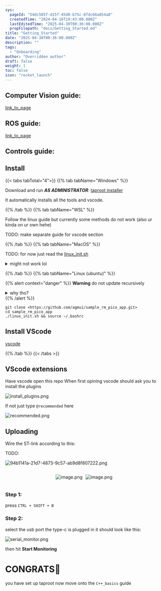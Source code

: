 ```yaml
---
sys:
  pageId: "54dc585f-d15f-45d0-b75c-8fdc66a854a8"
  createdTime: "2024-04-16T19:43:00.000Z"
  lastEditedTime: "2025-04-30T00:36:00.000Z"
  propFilepath: "docs/Getting_Started.md"
title: "Getting_Started"
date: "2025-04-30T00:36:00.000Z"
description: ""
tags:
  - "Onboarding"
author: "Overridden author"
draft: false
weight: 1
toc: false
icon: "rocket_launch"
---
```


## Computer Vision guide:

[link_to_page](86d45bc0-388b-4d26-8848-44f255f73d0e)

## ROS guide:

[link_to_page](3c76c1de-ec8f-46d6-8b0a-294005edc2d5)

## Controls guide:

## Install

{{< tabs tabTotal="4">}}
{{% tab tabName="Windows" %}}

Download and run _**AS ADMINISTRATOR**_: [taproot installer](https://github.com/Thornbots/TeachingFreshies/releases/tag/1.0)

It automatically installs all the tools and vscode.

{{% /tab %}}
{{% tab tabName="WSL" %}}

Follow the linux guide but currently some methods do not work (also ur kinda on ur own hehe)

TODO: make separate guide for vscode section

{{% /tab %}}
{{% tab tabName="MacOS" %}}

TODO: for now just read the [linux_init.sh](https://github.com/agmui/sample_rm_pico_app/blob/main/linux_init.sh)

<details>
<summary>might not work lol</summary>

`brew install libusb pkg-config`

Next install: [vscode](https://code.visualstudio.com/Download)

</details>

{{% /tab %}}
{{% tab tabName="Linux (ubuntu)" %}}

{{% alert context="danger" %}}
**Warning** do not update recursively
<details>
<summary>why tho?</summary>
There are some submodules that may go on for a while (like tinyusb) and I highly
recommend you don't need to get them.
If you want to see what submodules I update just look in `linux_init.sh`
</details>
{{% /alert %}}

```shell
git clone <https://github.com/agmui/sample_rm_pico_app.git>
cd sample_rm_pico_app
./linux_init.sh && source ~/.bashrc
```

## Install VScode

[vscode](https://code.visualstudio.com/Download)

{{% /tab %}}
{{< /tabs >}}

## VScode extensions

Have vscode open this repo
When first opining vscode should ask you to install the plugins

![install_plugins.png](https://prod-files-secure.s3.us-west-2.amazonaws.com/d518164a-d88e-44d1-a4ee-3adb3bd8bce0/89bd30f0-1825-4e77-867b-0a41ce370880/install_plugins.png?X-Amz-Algorithm=AWS4-HMAC-SHA256&X-Amz-Content-Sha256=UNSIGNED-PAYLOAD&X-Amz-Credential=ASIAZI2LB466XEQOODWW%2F20250524%2Fus-west-2%2Fs3%2Faws4_request&X-Amz-Date=20250524T131830Z&X-Amz-Expires=3600&X-Amz-Security-Token=IQoJb3JpZ2luX2VjEEgaCXVzLXdlc3QtMiJHMEUCIQDed73c%2F%2FQwlEMmJbfL1RM3d84uEYtYoo1FFrV5AbQhuAIgQyTi8IIBeRdODq6BffuEMc%2F3ko%2Bjt67435jG2AmFq9wq%2FwMIERAAGgw2Mzc0MjMxODM4MDUiDNpi7eCX3qKwctfGjCrcA%2Fb3qBaPlIyrOdOoieRkd6TBEENZwIn27mRuXg0ZtmAfBQ6FH1rYgXkxslewLmFzWw%2Bm%2BMlJzaD9Da%2F9qfjJrf7PmBhtDWZNx1EnB4DeQwG0%2B1GKra7jviXCPgset1iYEh36IvDeiRrFHuUNvwXSyP%2Bq%2BMgJuGHhONztexDO9NXCkjJSctj15uRwbpad9qyZv5QHO6o7viCV1fvfRvlGnGE1EZXcU2BWr41HNSipCJHiBzBacxzUz8OXV7%2Fcqd9AGmbGeQSZE1fo8cI5WPoIPsadW9IaSipfAFLRfkEmHT%2FWLKOzwIOjkYkE1qn%2FOgHkZ%2FHxkK%2BWwCI7SiW4SoA51ksrvlg8yCq%2FjvBTrBNR6fJfbrqYGH80mo97DnjXsduysZsv5gaAiZ8zCusWN48Guh4EWfDRujt5XvuLWS1eMIOBIyY4EWYeHBXrk9qKk6ufjQrCXAZAbal0dUkf8T9qXvMBIPUYhU7ORVBJbwHoiZ6QF2jHb3CTd2tWapSd0EBC1a07Y9c%2BusGu3lXcLuqqf%2Fe61FXA9VArkBKe2mXqiss4Nhy%2BsIDXpNsID3r4tWUguVQF%2FUw9k1WfASMRcrCZZ%2Fu66lohQgPOAbQTN22KYfUbV5HyJ3FNtMZh0RTDMJiAxsEGOqUBnlh19ykltBlSo9j%2F1G%2FCLSlNHVI%2BBqLI0C83D8CVuGUrSLH%2BrE7%2FS67%2FVgI8wo%2FPgED4eLRqc8j%2FTIS%2Fza8cS8MbnKFCu%2B%2Fc%2FwhsA0w6Kar9uTKPJ%2FH8EuTYMXW2HQMLxPCs1ue44Fm6fHqz%2FCzKQejJtvVbWuz%2ByjLsdxGY8idFfbGN7iYL1yupF9Cv9mNDr3BPUidDl4Qodv31YpBPQ7uhrNiI&X-Amz-Signature=62094cd1cb9aa22b39b6c219bc85e358926eb3fed470e8acbbcc6ee13908cd3f&X-Amz-SignedHeaders=host&x-id=GetObject)

If not just type `@recommended` here  

![recommended.png](https://prod-files-secure.s3.us-west-2.amazonaws.com/d518164a-d88e-44d1-a4ee-3adb3bd8bce0/61e661e9-5d85-4dfc-be0d-8d2097a5e793/recommended.png?X-Amz-Algorithm=AWS4-HMAC-SHA256&X-Amz-Content-Sha256=UNSIGNED-PAYLOAD&X-Amz-Credential=ASIAZI2LB466XEQOODWW%2F20250524%2Fus-west-2%2Fs3%2Faws4_request&X-Amz-Date=20250524T131830Z&X-Amz-Expires=3600&X-Amz-Security-Token=IQoJb3JpZ2luX2VjEEgaCXVzLXdlc3QtMiJHMEUCIQDed73c%2F%2FQwlEMmJbfL1RM3d84uEYtYoo1FFrV5AbQhuAIgQyTi8IIBeRdODq6BffuEMc%2F3ko%2Bjt67435jG2AmFq9wq%2FwMIERAAGgw2Mzc0MjMxODM4MDUiDNpi7eCX3qKwctfGjCrcA%2Fb3qBaPlIyrOdOoieRkd6TBEENZwIn27mRuXg0ZtmAfBQ6FH1rYgXkxslewLmFzWw%2Bm%2BMlJzaD9Da%2F9qfjJrf7PmBhtDWZNx1EnB4DeQwG0%2B1GKra7jviXCPgset1iYEh36IvDeiRrFHuUNvwXSyP%2Bq%2BMgJuGHhONztexDO9NXCkjJSctj15uRwbpad9qyZv5QHO6o7viCV1fvfRvlGnGE1EZXcU2BWr41HNSipCJHiBzBacxzUz8OXV7%2Fcqd9AGmbGeQSZE1fo8cI5WPoIPsadW9IaSipfAFLRfkEmHT%2FWLKOzwIOjkYkE1qn%2FOgHkZ%2FHxkK%2BWwCI7SiW4SoA51ksrvlg8yCq%2FjvBTrBNR6fJfbrqYGH80mo97DnjXsduysZsv5gaAiZ8zCusWN48Guh4EWfDRujt5XvuLWS1eMIOBIyY4EWYeHBXrk9qKk6ufjQrCXAZAbal0dUkf8T9qXvMBIPUYhU7ORVBJbwHoiZ6QF2jHb3CTd2tWapSd0EBC1a07Y9c%2BusGu3lXcLuqqf%2Fe61FXA9VArkBKe2mXqiss4Nhy%2BsIDXpNsID3r4tWUguVQF%2FUw9k1WfASMRcrCZZ%2Fu66lohQgPOAbQTN22KYfUbV5HyJ3FNtMZh0RTDMJiAxsEGOqUBnlh19ykltBlSo9j%2F1G%2FCLSlNHVI%2BBqLI0C83D8CVuGUrSLH%2BrE7%2FS67%2FVgI8wo%2FPgED4eLRqc8j%2FTIS%2Fza8cS8MbnKFCu%2B%2Fc%2FwhsA0w6Kar9uTKPJ%2FH8EuTYMXW2HQMLxPCs1ue44Fm6fHqz%2FCzKQejJtvVbWuz%2ByjLsdxGY8idFfbGN7iYL1yupF9Cv9mNDr3BPUidDl4Qodv31YpBPQ7uhrNiI&X-Amz-Signature=26d89586ce87c04d6b34855b579b37b0e5dd158a9e488355863ca2c43c219fd4&X-Amz-SignedHeaders=host&x-id=GetObject)

## Uploading

Wire the ST-link according to this:

TODO:

![94b1141a-21d7-4873-9c57-ab9d8f807222.png](https://prod-files-secure.s3.us-west-2.amazonaws.com/d518164a-d88e-44d1-a4ee-3adb3bd8bce0/e5fad17d-ab82-4300-9f4c-505ab4b1202c/94b1141a-21d7-4873-9c57-ab9d8f807222.png?X-Amz-Algorithm=AWS4-HMAC-SHA256&X-Amz-Content-Sha256=UNSIGNED-PAYLOAD&X-Amz-Credential=ASIAZI2LB466XEQOODWW%2F20250524%2Fus-west-2%2Fs3%2Faws4_request&X-Amz-Date=20250524T131830Z&X-Amz-Expires=3600&X-Amz-Security-Token=IQoJb3JpZ2luX2VjEEgaCXVzLXdlc3QtMiJHMEUCIQDed73c%2F%2FQwlEMmJbfL1RM3d84uEYtYoo1FFrV5AbQhuAIgQyTi8IIBeRdODq6BffuEMc%2F3ko%2Bjt67435jG2AmFq9wq%2FwMIERAAGgw2Mzc0MjMxODM4MDUiDNpi7eCX3qKwctfGjCrcA%2Fb3qBaPlIyrOdOoieRkd6TBEENZwIn27mRuXg0ZtmAfBQ6FH1rYgXkxslewLmFzWw%2Bm%2BMlJzaD9Da%2F9qfjJrf7PmBhtDWZNx1EnB4DeQwG0%2B1GKra7jviXCPgset1iYEh36IvDeiRrFHuUNvwXSyP%2Bq%2BMgJuGHhONztexDO9NXCkjJSctj15uRwbpad9qyZv5QHO6o7viCV1fvfRvlGnGE1EZXcU2BWr41HNSipCJHiBzBacxzUz8OXV7%2Fcqd9AGmbGeQSZE1fo8cI5WPoIPsadW9IaSipfAFLRfkEmHT%2FWLKOzwIOjkYkE1qn%2FOgHkZ%2FHxkK%2BWwCI7SiW4SoA51ksrvlg8yCq%2FjvBTrBNR6fJfbrqYGH80mo97DnjXsduysZsv5gaAiZ8zCusWN48Guh4EWfDRujt5XvuLWS1eMIOBIyY4EWYeHBXrk9qKk6ufjQrCXAZAbal0dUkf8T9qXvMBIPUYhU7ORVBJbwHoiZ6QF2jHb3CTd2tWapSd0EBC1a07Y9c%2BusGu3lXcLuqqf%2Fe61FXA9VArkBKe2mXqiss4Nhy%2BsIDXpNsID3r4tWUguVQF%2FUw9k1WfASMRcrCZZ%2Fu66lohQgPOAbQTN22KYfUbV5HyJ3FNtMZh0RTDMJiAxsEGOqUBnlh19ykltBlSo9j%2F1G%2FCLSlNHVI%2BBqLI0C83D8CVuGUrSLH%2BrE7%2FS67%2FVgI8wo%2FPgED4eLRqc8j%2FTIS%2Fza8cS8MbnKFCu%2B%2Fc%2FwhsA0w6Kar9uTKPJ%2FH8EuTYMXW2HQMLxPCs1ue44Fm6fHqz%2FCzKQejJtvVbWuz%2ByjLsdxGY8idFfbGN7iYL1yupF9Cv9mNDr3BPUidDl4Qodv31YpBPQ7uhrNiI&X-Amz-Signature=1cfe269ca2c951a204cf3a6a2b47d40d6cf7c4bb6a16ff38ca62cf004648491a&X-Amz-SignedHeaders=host&x-id=GetObject)

<div style="display: flex;flex-direction: row; column-gap:10px; max-width: 630px;justify-content: center;">
<div>

![image.png](https://prod-files-secure.s3.us-west-2.amazonaws.com/d518164a-d88e-44d1-a4ee-3adb3bd8bce0/210ecb78-1116-4d7b-b9b7-2292f66fa2c2/image.png?X-Amz-Algorithm=AWS4-HMAC-SHA256&X-Amz-Content-Sha256=UNSIGNED-PAYLOAD&X-Amz-Credential=ASIAZI2LB466ZMIRYVZ6%2F20250524%2Fus-west-2%2Fs3%2Faws4_request&X-Amz-Date=20250524T131834Z&X-Amz-Expires=3600&X-Amz-Security-Token=IQoJb3JpZ2luX2VjEEgaCXVzLXdlc3QtMiJHMEUCICAysp9Vj37HisGtQSYtYQhQzbBqb51j6f3MTd0ujTEYAiEA4bNJFp47XsaV8cfN7wSmKualPlV40zV5jYZG%2FQRaRuYq%2FwMIERAAGgw2Mzc0MjMxODM4MDUiDD%2FKrd2%2FDR47pojOiCrcA3M7%2FerrEJAF0lPVcaWPxXnAt84HjGZKGQY%2Fi4RHWf4olUmXD0NrCI9Dbemgp7WlkcuEsm%2FZdEzde94dqs1nxrnNy3BGusMHwN2WeGZvihyK1NsHUCUZiJ9%2FyvitN%2Bbxr67KUPfm%2B3vAvAgZicc3nylKOUIezbAP%2BDGfhPCRLfBkrJT51DcurFGGLHRYX4AL9L3b0yCb1ncWWbmUmvny%2BQt88npHA4V%2BM6LSxv9RI3pFt7ZHoQJnMJg2Rz6FCAG%2Bn7RB4i1QwSCiHHB0y2ftmL18welCeq8LRe8phSODWtQihQZgsIhDWHfSD1qJ30eq1Ys7Uv9okRWMF3%2BHehTjAJ2MsmV3qh1g03quL5BdW8Umv64Ne%2FwgvPjB1wp26%2FGbdGbs3X0l%2Fv9ByhF99TTUF3ktEe5tsQv1UUACjOtIQRNK%2FaDH18ZmWg2mPVjhL77iVWAszdhzhdKin7ZmmaaqSLunOeMgOWz5c12cNEVNHrmlrAxUg4q7Bj%2BCeMWONAu6GjsEK%2BQK1Fwqcuxjj7%2FQ%2BLeZ4Khu7aYp59ZSKunzOj4tLHA5gwdLOsm3ehrEIMNFUWyTUEyuYztzEgo1F6%2FsOhIbfI8dDsG2Lv8sbK6SGMVkz11ou83YHFPO%2F78QMOmAxsEGOqUBf1CJtTpERwyWJVoJVnVhuV%2FFAZ%2BWN%2BArwr8FtiBFh8G5LBh6GhFL1KUfrMAsmpeqawKBn4dsGQcCdF2pzQET0W%2FwQ9%2BJRD9uJz1ABoLtMelyJ%2Bf0k3qEpq%2FA2y6WjsaObZvwi0WFs%2B6kzhLw0YOkIXub21nqbyupwEjuWSAsfE5kciJJWUf2mDY4pu7hAdUHoK2BKHqCji7SN2lQ4tC4tE3KLe%2F4&X-Amz-Signature=12e7c5589834c265971004e7dd224df8301dda4472c912d5bf32f99855e8c050&X-Amz-SignedHeaders=host&x-id=GetObject)

</div>
<div>

![image.png](https://prod-files-secure.s3.us-west-2.amazonaws.com/d518164a-d88e-44d1-a4ee-3adb3bd8bce0/33a0fd0f-8ca6-4a86-8e09-26e95ded1fff/image.png?X-Amz-Algorithm=AWS4-HMAC-SHA256&X-Amz-Content-Sha256=UNSIGNED-PAYLOAD&X-Amz-Credential=ASIAZI2LB466Z2E5XWVU%2F20250524%2Fus-west-2%2Fs3%2Faws4_request&X-Amz-Date=20250524T131835Z&X-Amz-Expires=3600&X-Amz-Security-Token=IQoJb3JpZ2luX2VjEEkaCXVzLXdlc3QtMiJGMEQCICSHLzDBa1npjljOm4%2FAn6dJ3S4Qj7Vtu7IwUxRM%2BcS%2BAiBac7%2BO6r5rfPM9YvE1yF2kBQF%2BT0RNP45TEJHHcAjhqSr%2FAwgSEAAaDDYzNzQyMzE4MzgwNSIMJZ6QHjFxt478YIw3KtwD6gG6%2F5eaGOMx7eX%2FnJtGEvtBPV5nYSaJ5MY%2FDQPosrBWHQajWfZivmwXmL%2BTOihyFW8qQ6JJw413QeoM0cmSrR%2BxJxTshez8%2FE3Vwxpnya18qOEu84%2F865ffwVGNHtxmcGWjEt6sT%2BjP9xDIkBNgP2cYZAmyHX%2FeD6asxu1pd9rXLi%2BXm4utuZR50ghwD6CUZ9q%2BTEqEsMdplZVVyDZdKrbELXd1zuIL%2B5wWjSHbmf3DgCdeWC7TNijU%2FmrqRn2BHYFTkEi0JreC7CIMtIv1oIBQ4ZLUwgWfion4EO5yu4EswRlhYe5S6%2BlOBYN4Y5DL%2BEED47qKQ%2FQG0ea3iLRwBZ78CPhAOeqgaNAHCGy945rWA4%2BoHKwJAHwrjc%2Bmle%2BBopuOWzjKfY%2B6GXeFOEfED4wBXUXUGhZBrCKz5jg0zJRhu7sPi%2BcEh0nygeA5aKCwgAZLTScVV5PcaxbqRC0w60cpTwev1FmRCh%2FKVQtSoFRVg4dlk2tN4IfLXvaTOP%2B2v%2BMwrVfl%2FpMRRAf5TWgWQPil7X8LZLH2YtlbIGDEgZ%2FXnrYFvAEt9wSOwWESmSN0A0hF0Dw5ealCjdCYMltv1J9FJwdcrGIklm0t%2FopcKEnzM%2FCOksmqR0%2BuQ94wp5PGwQY6pgGVcZJYaDFETFmOzOQ72fFmhoBEyxkye3%2FgS8%2B0GlRDPg1XOUV5GUzF467kJTRKWZg7%2FGKb20aVqyLdfIEH0orRVsZ8HFuOw7xSNwwlejdYtlxLubyTfTqpC1mST9fijo4nXFWOJNaIQb5Tchd8vMj3Lg88NNtcaB3ZCQN1hT%2BH0hzhrTFMNk19aQgNaeVRUX2r%2FzOlDXwTSpioHwRdwQBT37p803kp&X-Amz-Signature=513b66af445b07c83483991150c66b9c114b3df3d2f211f9eefb0d8873b5663f&X-Amz-SignedHeaders=host&x-id=GetObject)

</div>
</div>

### Step 1:

press `CTRL + SHIFT + B`

### Step 2:

select the usb port the type-c is plugged in it should look like this:

![serial_monitor.png](https://prod-files-secure.s3.us-west-2.amazonaws.com/d518164a-d88e-44d1-a4ee-3adb3bd8bce0/f03f4774-05d4-4393-b6a0-d5efb6d315ab/serial_monitor.png?X-Amz-Algorithm=AWS4-HMAC-SHA256&X-Amz-Content-Sha256=UNSIGNED-PAYLOAD&X-Amz-Credential=ASIAZI2LB466XEQOODWW%2F20250524%2Fus-west-2%2Fs3%2Faws4_request&X-Amz-Date=20250524T131830Z&X-Amz-Expires=3600&X-Amz-Security-Token=IQoJb3JpZ2luX2VjEEgaCXVzLXdlc3QtMiJHMEUCIQDed73c%2F%2FQwlEMmJbfL1RM3d84uEYtYoo1FFrV5AbQhuAIgQyTi8IIBeRdODq6BffuEMc%2F3ko%2Bjt67435jG2AmFq9wq%2FwMIERAAGgw2Mzc0MjMxODM4MDUiDNpi7eCX3qKwctfGjCrcA%2Fb3qBaPlIyrOdOoieRkd6TBEENZwIn27mRuXg0ZtmAfBQ6FH1rYgXkxslewLmFzWw%2Bm%2BMlJzaD9Da%2F9qfjJrf7PmBhtDWZNx1EnB4DeQwG0%2B1GKra7jviXCPgset1iYEh36IvDeiRrFHuUNvwXSyP%2Bq%2BMgJuGHhONztexDO9NXCkjJSctj15uRwbpad9qyZv5QHO6o7viCV1fvfRvlGnGE1EZXcU2BWr41HNSipCJHiBzBacxzUz8OXV7%2Fcqd9AGmbGeQSZE1fo8cI5WPoIPsadW9IaSipfAFLRfkEmHT%2FWLKOzwIOjkYkE1qn%2FOgHkZ%2FHxkK%2BWwCI7SiW4SoA51ksrvlg8yCq%2FjvBTrBNR6fJfbrqYGH80mo97DnjXsduysZsv5gaAiZ8zCusWN48Guh4EWfDRujt5XvuLWS1eMIOBIyY4EWYeHBXrk9qKk6ufjQrCXAZAbal0dUkf8T9qXvMBIPUYhU7ORVBJbwHoiZ6QF2jHb3CTd2tWapSd0EBC1a07Y9c%2BusGu3lXcLuqqf%2Fe61FXA9VArkBKe2mXqiss4Nhy%2BsIDXpNsID3r4tWUguVQF%2FUw9k1WfASMRcrCZZ%2Fu66lohQgPOAbQTN22KYfUbV5HyJ3FNtMZh0RTDMJiAxsEGOqUBnlh19ykltBlSo9j%2F1G%2FCLSlNHVI%2BBqLI0C83D8CVuGUrSLH%2BrE7%2FS67%2FVgI8wo%2FPgED4eLRqc8j%2FTIS%2Fza8cS8MbnKFCu%2B%2Fc%2FwhsA0w6Kar9uTKPJ%2FH8EuTYMXW2HQMLxPCs1ue44Fm6fHqz%2FCzKQejJtvVbWuz%2ByjLsdxGY8idFfbGN7iYL1yupF9Cv9mNDr3BPUidDl4Qodv31YpBPQ7uhrNiI&X-Amz-Signature=c7e193cbf9f56a4bcdff117054e4bd46ca49c18baf09e87c725f29b861492def&X-Amz-SignedHeaders=host&x-id=GetObject)

then hit **Start Monitoring**

# CONGRATS🎉

you have set up taproot now move onto the `C++_basics` guide
